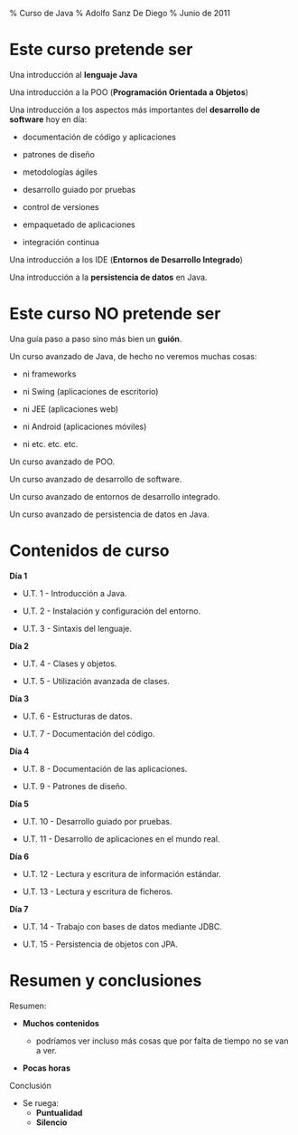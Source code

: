 % Curso de Java
% Adolfo Sanz De Diego
% Junio de 2011

# Este curso pretende ser

Una introducción al **lenguaje Java**

Una introducción a la POO (**Programación Orientada a Objetos**)

Una introducción a  los aspectos más importantes del **desarrollo de software** hoy en día:

-  documentación de código y aplicaciones

-  patrones de diseño

-  metodologías ágiles

-  desarrollo guiado por pruebas

-  control de versiones

-  empaquetado de aplicaciones

-  integración continua

Una introducción a los IDE (**Entornos de Desarrollo Integrado**)

Una introducción a la **persistencia de datos** en Java.

# Este curso NO pretende ser

Una guía paso a paso sino más bien un **guión**.

Un curso avanzado de Java, de hecho no veremos muchas cosas:

-  ni frameworks

-  ni Swing (aplicaciones de escritorio)

-  ni JEE (aplicaciones web)

-  ni Android (aplicaciones móviles)

-  ni etc. etc. etc.

Un curso avanzado de POO.

Un curso avanzado de desarrollo de software.

Un curso avanzado de entornos de desarrollo integrado.

Un curso avanzado de persistencia de datos en Java.

# Contenidos de curso

**Día 1**

-  U.T.  1 - Introducción a Java.

-  U.T.  2 - Instalación y configuración del entorno.

-  U.T.  3 - Sintaxis del lenguaje.

**Día 2**

-  U.T.  4 - Clases y objetos.

-  U.T.  5 - Utilización avanzada de clases.

**Día 3**

-  U.T.  6 - Estructuras de datos.

-  U.T.  7 - Documentación del código.

**Día 4**

-  U.T.  8 - Documentación de las aplicaciones.

-  U.T.  9 - Patrones de diseño.

**Día 5**

-  U.T. 10 - Desarrollo guiado por pruebas.

-  U.T. 11 - Desarrollo de aplicaciones en el mundo real.

**Día 6**

-  U.T. 12 - Lectura y escritura de información estándar.

-  U.T. 13 - Lectura y escritura de ficheros.

**Día 7**

-  U.T. 14 - Trabajo con bases de datos mediante JDBC.

-  U.T. 15 - Persistencia de objetos con JPA.

# Resumen y conclusiones

Resumen:

-  **Muchos contenidos**
    - podríamos ver incluso más cosas que por falta de tiempo no se van a ver.

-  **Pocas horas**

Conclusión

-  Se ruega:
    - **Puntualidad**
    - **Silencio**
